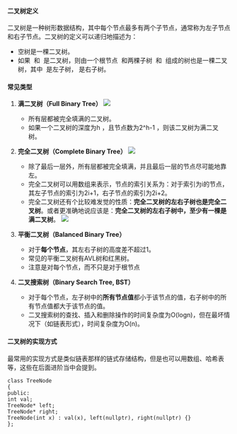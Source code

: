 #### 二叉树定义

二叉树是一种树形数据结构，其中每个节点最多有两个子节点，通常称为左子节点和右子节点。二叉树的定义可以递归地描述为：

- 空树是一棵二叉树。
- 如果  和  是二叉树，则由一个根节点  和两棵子树  和  组成的树也是一棵二叉树，其中  是左子树， 是右子树。
#### 常见类型
1. **满二叉树（Full Binary Tree）**
    ![](https://pic1.imgdb.cn/item/67f73c0688c538a9b5c8361d.png)
    
    - 所有层都被完全填满的二叉树。
    - 如果一个二叉树的深度为h ，且节点数为2^h-1 ，则该二叉树为满二叉树。
2. **完全二叉树（Complete Binary Tree）**
    ![](https://pic1.imgdb.cn/item/67f73c8388c538a9b5c83649.png)
    - 除了最后一层外，所有层都被完全填满，并且最后一层的节点尽可能地靠左。
    - 完全二叉树可以用数组来表示，节点的索引关系为：对于索引为i的节点，其左子节点的索引为2i+1，右子节点的索引为2i+2。
    - 完全二叉树还有个比较难发觉的性质：**完全二叉树的左右子树也是完全二叉树**。或者更准确地说应该是：**完全二叉树的左右子树中，至少有一棵是满二叉树**。
    ![](https://pic1.imgdb.cn/item/67f73e5f88c538a9b5c83721.jpg)
3. **平衡二叉树（Balanced Binary Tree）**
    
    - 对于**每个节点**，其左右子树的高度差不超过1。
    - 常见的平衡二叉树有AVL树和红黑树。
    - 注意是对每个节点，而不只是对于根节点
4. **二叉搜索树（Binary Search Tree, BST）**
    
    - 对于每个节点，左子树中的**所有节点值**都小于该节点的值，右子树中的所有节点值都大于该节点的值。
    - 二叉搜索树的查找、插入和删除操作的时间复杂度为O(logn)，但在最坏情况下（如链表形式），时间复杂度为O(n)。
#### 二叉树的实现方式
最常用的实现方式是类似链表那样的链式存储结构，但是也可以用数组、哈希表等，这些在后面进阶当中会提到。
```
class TreeNode 
{ 
public: 
int val; 
TreeNode* left; 
TreeNode* right; 
TreeNode(int x) : val(x), left(nullptr), right(nullptr) {} 
};
```